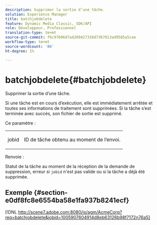 ```yaml
---
description: Supprimer la sortie d’une tâche.
solution: Experience Manager
title: batchjobdelete
feature: Dynamic Media Classic, SDK/API
role: Développeur, Professionnel
translation-type: tm+mt
source-git-commit: f6c97606d7a4209427316d7367013ad9585a5cae
workflow-type: tm+mt
source-wordcount: '86'
ht-degree: 1%

---
```



# batchjobdelete{#batchjobdelete}

Supprimer la sortie d’une tâche.

Si une tâche est en cours d’exécution, elle est immédiatement arrêtée et toutes ses informations de traitement sont supprimées. Si la tâche s’est terminée avec succès, son fichier de sortie est supprimé.

Ce paramètre :

<table id="simpletable_AACB976615FF4888A0816328DC48DCA3"> 
 <tr class="strow"> 
  <td class="stentry"> <p><span class="codeph"> jobid</span> </p> </td> 
  <td class="stentry"> <p>ID de tâche obtenu au moment de l’envoi. </p></td> 
 </tr> 
</table>

Renvoie :

Statut de la tâche au moment de la réception de la demande de suppression, erreur si `jobid` n&#39;est pas valide ou si la tâche a déjà été supprimée.

## Exemple {#section-e0df8fc8e6554ba58e1fa937b8241ecf}

[!DNL http://scene7.adobe.com:8080/is/agm/AcmeCorp?req=batchjobdelete&jobid=1005907604914d8eb63126b98f7172n76a5]

